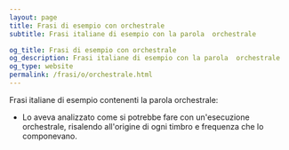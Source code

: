 ```yaml
---
layout: page
title: Frasi di esempio con orchestrale 
subtitle: Frasi italiane di esempio con la parola  orchestrale

og_title: Frasi di esempio con orchestrale 
og_description: Frasi italiane di esempio con la parola  orchestrale
og_type: website
permalink: /frasi/o/orchestrale.html
---
```


Frasi italiane di esempio contenenti la parola orchestrale:


- Lo aveva analizzato come si potrebbe fare con un'esecuzione orchestrale, risalendo all'origine di ogni timbro e frequenza che lo componevano.
